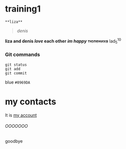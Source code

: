 # training1
`**liza**` 
>*denis*      

**liza and denis _love_ each other**
***im happy***
~~тюлениха~~
lad<sub>5</sub><sup>10</sup>
### Git commands
```
git status
git add
git commit
```
blue `#0969DA`
# my contacts
It is [my account](https://vk.com/liza.ponomaryova)




































###### OOOOOOO
goodbye
